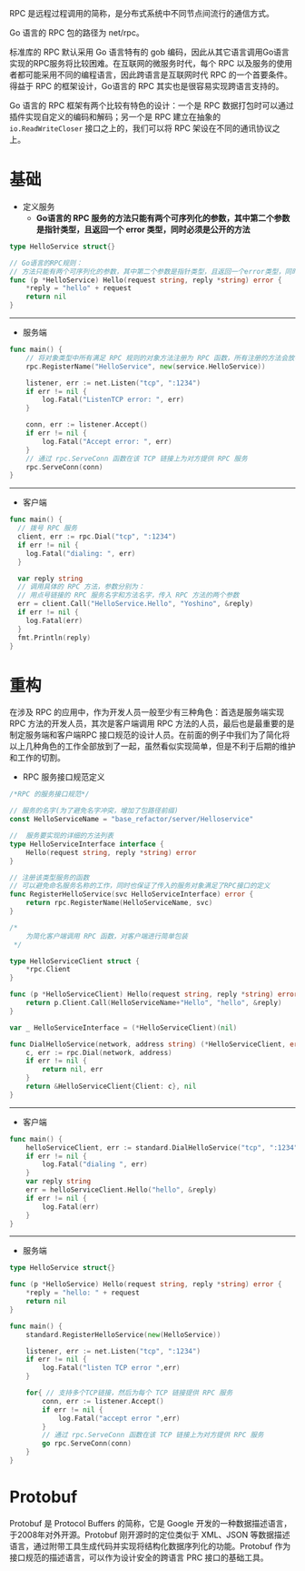 RPC 是远程过程调用的简称，是分布式系统中不同节点间流行的通信方式。

Go 语言的 RPC 包的路径为 net/rpc。

标准库的 RPC 默认采用 Go 语言特有的 gob 编码，因此从其它语言调用Go语言实现的RPC服务将比较困难。在互联网的微服务时代，每个 RPC 以及服务的使用者都可能采用不同的编程语言，因此跨语言是互联网时代 RPC 的一个首要条件。得益于 RPC 的框架设计，Go语言的 RPC 其实也是很容易实现跨语言支持的。

Go 语言的 RPC 框架有两个比较有特色的设计：一个是 RPC 数据打包时可以通过插件实现自定义的编码和解码；另一个是 RPC 建立在抽象的 `io.ReadWriteCloser` 接口之上的，我们可以将 RPC 架设在不同的通讯协议之上。



# 基础

- 定义服务
  - **Go语言的 RPC 服务的方法只能有两个可序列化的参数，其中第二个参数是指针类型，且返回一个 error 类型，同时必须是公开的方法**

```go
type HelloService struct{}

// Go语言的RPC规则：
// 方法只能有两个可序列化的参数，其中第二个参数是指针类型，且返回一个error类型，同时必须是公开的方法。
func (p *HelloService) Hello(request string, reply *string) error {
	*reply = "hello" + request
	return nil
}
```

---

- 服务端

```go
func main() {
	// 将对象类型中所有满足 RPC 规则的对象方法注册为 RPC 函数，所有注册的方法会放在 “HelloService” 服务空间之下
	rpc.RegisterName("HelloService", new(service.HelloService))

	listener, err := net.Listen("tcp", ":1234")
	if err != nil {
		log.Fatal("ListenTCP error: ", err)
	}

	conn, err := listener.Accept()
	if err != nil {
		log.Fatal("Accept error: ", err)
	}
	// 通过 rpc.ServeConn 函数在该 TCP 链接上为对方提供 RPC 服务
	rpc.ServeConn(conn)
}
```

---

- 客户端

```go
func main() {
  // 拨号 RPC 服务
  client, err := rpc.Dial("tcp", ":1234")
  if err != nil {
    log.Fatal("dialing: ", err)
  }

  var reply string
  // 调用具体的 RPC 方法，参数分别为：
  // 用点号链接的 RPC 服务名字和方法名字，传入 RPC 方法的两个参数
  err = client.Call("HelloService.Hello", "Yoshino", &reply)
  if err != nil {
    log.Fatal(err)
  }
  fmt.Println(reply)
}
```



# 重构

在涉及 RPC 的应用中，作为开发人员一般至少有三种角色：首选是服务端实现 RPC 方法的开发人员，其次是客户端调用 RPC 方法的人员，最后也是最重要的是制定服务端和客户端RPC 接口规范的设计人员。在前面的例子中我们为了简化将以上几种角色的工作全部放到了一起，虽然看似实现简单，但是不利于后期的维护和工作的切割。

- RPC 服务接口规范定义

```go
/*RPC 的服务接口规范*/

// 服务的名字(为了避免名字冲突，增加了包路径前缀)
const HelloServiceName = "base_refactor/server/Helloservice"

// 	服务要实现的详细的方法列表
type HelloServiceInterface interface {
	Hello(request string, reply *string) error
}

// 注册该类型服务的函数
// 可以避免命名服务名称的工作，同时也保证了传入的服务对象满足了RPC接口的定义
func RegisterHelloService(svc HelloServiceInterface) error {
	return rpc.RegisterName(HelloServiceName, svc)
}

/*
	为简化客户端调用 RPC 函数，对客户端进行简单包装
 */

type HelloServiceClient struct {
	*rpc.Client
}

func (p *HelloServiceClient) Hello(request string, reply *string) error {
	return p.Client.Call(HelloServiceName+"Hello", "hello", &reply)
}

var _ HelloServiceInterface = (*HelloServiceClient)(nil)

func DialHelloService(network, address string) (*HelloServiceClient, error) {
	c, err := rpc.Dial(network, address)
	if err != nil {
		return nil, err
	}
	return &HelloServiceClient{Client: c}, nil
}
```

---

- 客户端

```go
func main() {
	helloServiceClient, err := standard.DialHelloService("tcp", ":1234")
	if err != nil {
		log.Fatal("dialing ", err)
	}
	var reply string
	err = helloServiceClient.Hello("hello", &reply)
	if err != nil {
		log.Fatal(err)
	}
}
```

---

- 服务端

```go
type HelloService struct{}

func (p *HelloService) Hello(request string, reply *string) error {
	*reply = "hello: " + request
	return nil
}

func main() {
	standard.RegisterHelloService(new(HelloService))

	listener, err := net.Listen("tcp", ":1234")
	if err != nil {
		log.Fatal("listen TCP error ",err)
	}

	for{ // 支持多个TCP链接，然后为每个 TCP 链接提供 RPC 服务
		conn, err := listener.Accept()
		if err != nil {
			log.Fatal("accept error ",err)
		}
		// 通过 rpc.ServeConn 函数在该 TCP 链接上为对方提供 RPC 服务
		go rpc.ServeConn(conn)
	}
}
```



# Protobuf

Protobuf 是 Protocol Buffers 的简称，它是 Google 开发的一种数据描述语言，于2008年对外开源。Protobuf 刚开源时的定位类似于 XML、JSON 等数据描述语言，通过附带工具生成代码并实现将结构化数据序列化的功能。Protobuf 作为接口规范的描述语言，可以作为设计安全的跨语言 PRC 接口的基础工具。